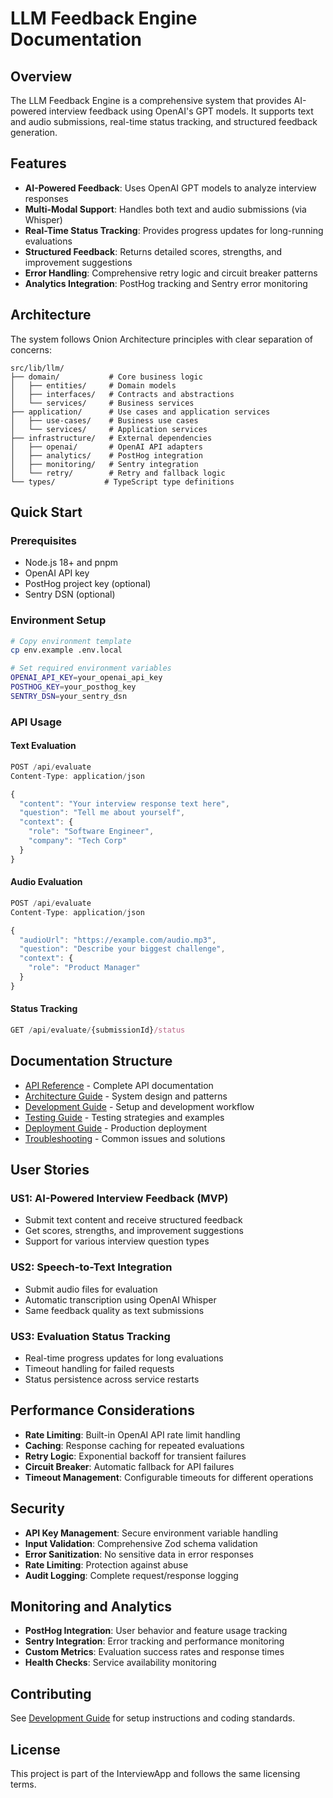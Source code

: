 # LLM Feedback Engine Documentation

## Overview

The LLM Feedback Engine is a comprehensive system that provides AI-powered interview feedback using OpenAI's GPT models. It supports text and audio submissions, real-time status tracking, and structured feedback generation.

## Features

- **AI-Powered Feedback**: Uses OpenAI GPT models to analyze interview responses
- **Multi-Modal Support**: Handles both text and audio submissions (via Whisper)
- **Real-Time Status Tracking**: Provides progress updates for long-running evaluations
- **Structured Feedback**: Returns detailed scores, strengths, and improvement suggestions
- **Error Handling**: Comprehensive retry logic and circuit breaker patterns
- **Analytics Integration**: PostHog tracking and Sentry error monitoring

## Architecture

The system follows Onion Architecture principles with clear separation of concerns:

```
src/lib/llm/
├── domain/           # Core business logic
│   ├── entities/     # Domain models
│   ├── interfaces/   # Contracts and abstractions
│   └── services/     # Business services
├── application/      # Use cases and application services
│   ├── use-cases/    # Business use cases
│   └── services/     # Application services
├── infrastructure/   # External dependencies
│   ├── openai/       # OpenAI API adapters
│   ├── analytics/    # PostHog integration
│   ├── monitoring/   # Sentry integration
│   └── retry/        # Retry and fallback logic
└── types/           # TypeScript type definitions
```

## Quick Start

### Prerequisites

- Node.js 18+ and pnpm
- OpenAI API key
- PostHog project key (optional)
- Sentry DSN (optional)

### Environment Setup

```bash
# Copy environment template
cp env.example .env.local

# Set required environment variables
OPENAI_API_KEY=your_openai_api_key
POSTHOG_KEY=your_posthog_key
SENTRY_DSN=your_sentry_dsn
```

### API Usage

#### Text Evaluation

```typescript
POST /api/evaluate
Content-Type: application/json

{
  "content": "Your interview response text here",
  "question": "Tell me about yourself",
  "context": {
    "role": "Software Engineer",
    "company": "Tech Corp"
  }
}
```

#### Audio Evaluation

```typescript
POST /api/evaluate
Content-Type: application/json

{
  "audioUrl": "https://example.com/audio.mp3",
  "question": "Describe your biggest challenge",
  "context": {
    "role": "Product Manager"
  }
}
```

#### Status Tracking

```typescript
GET /api/evaluate/{submissionId}/status
```

## Documentation Structure

- [API Reference](./api-reference.md) - Complete API documentation
- [Architecture Guide](./architecture.md) - System design and patterns
- [Development Guide](./development.md) - Setup and development workflow
- [Testing Guide](./testing.md) - Testing strategies and examples
- [Deployment Guide](./deployment.md) - Production deployment
- [Troubleshooting](./troubleshooting.md) - Common issues and solutions

## User Stories

### US1: AI-Powered Interview Feedback (MVP)
- Submit text content and receive structured feedback
- Get scores, strengths, and improvement suggestions
- Support for various interview question types

### US2: Speech-to-Text Integration
- Submit audio files for evaluation
- Automatic transcription using OpenAI Whisper
- Same feedback quality as text submissions

### US3: Evaluation Status Tracking
- Real-time progress updates for long evaluations
- Timeout handling for failed requests
- Status persistence across service restarts

## Performance Considerations

- **Rate Limiting**: Built-in OpenAI API rate limit handling
- **Caching**: Response caching for repeated evaluations
- **Retry Logic**: Exponential backoff for transient failures
- **Circuit Breaker**: Automatic fallback for API failures
- **Timeout Management**: Configurable timeouts for different operations

## Security

- **API Key Management**: Secure environment variable handling
- **Input Validation**: Comprehensive Zod schema validation
- **Error Sanitization**: No sensitive data in error responses
- **Rate Limiting**: Protection against abuse
- **Audit Logging**: Complete request/response logging

## Monitoring and Analytics

- **PostHog Integration**: User behavior and feature usage tracking
- **Sentry Integration**: Error tracking and performance monitoring
- **Custom Metrics**: Evaluation success rates and response times
- **Health Checks**: Service availability monitoring

## Contributing

See [Development Guide](./development.md) for setup instructions and coding standards.

## License

This project is part of the InterviewApp and follows the same licensing terms.

